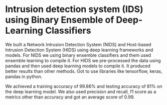 # Intrusion detection system (IDS) using Binary Ensemble of Deep-Learning Classifiers

We built a Network Intrusion Detection System (NIDS) and Host-based Intrusion Detection System (HIDS) using deep learning frameworks and models. For NIDS we using binary ensemble classifiers and them used ensemble learning to compile it. For HIDS we pre-processed the data using pandas and then used deep learning models to compile it. It produced better results than other methods. Got to use libraries like tensorflow, keras, pandas in python.

We achieved a training accuracy of 99.86% and testing accuracy of 81% on the deep learning model. We also used precision and recall, f1 score as a metrics other than accuracy and got an average score of 0.99.
